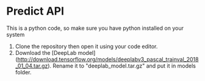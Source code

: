 <h1>Predict API</h1>

This is a python code, so make sure you have python installed on your system

  1. Clone the repository then open it using your code editor.
  2. Download the [DeepLab model] (http://download.tensorflow.org/models/deeplabv3_pascal_trainval_2018_01_04.tar.gz). Rename it to "deeplab_model.tar.gz" and put it in models folder.
